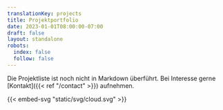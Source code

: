 ```yaml
---
translationKey: projects
title: Projektportfolio
date: 2023-01-01T08:00:00-07:00
draft: false
layout: standalone
robots:
  index: false
  follow: false
---
```


Die Projektliste ist noch nicht in Markdown überführt. Bei Interesse gerne [Kontakt]({{< ref "/contact" >}}) aufnehmen.

{{< embed-svg "static/svg/cloud.svg" >}}
